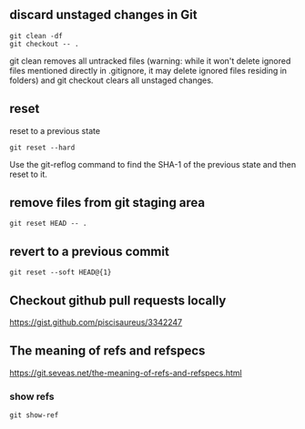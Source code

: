 ## discard unstaged changes in Git
```
git clean -df
git checkout -- .
```
git clean removes all untracked files (warning: while it won't delete ignored files mentioned directly in .gitignore, it may delete ignored files residing in folders) and git checkout clears all unstaged changes.

## reset
reset to a previous state
```
git reset --hard
```
Use the git-reflog command to find the SHA-1 of the previous state and then reset to it.

## remove files from git staging area
```
git reset HEAD -- .
```

## revert to a previous commit
```
git reset --soft HEAD@{1}
```

## Checkout github pull requests locally
https://gist.github.com/piscisaureus/3342247


## The meaning of refs and refspecs
https://git.seveas.net/the-meaning-of-refs-and-refspecs.html

### show refs
```
git show-ref
```
